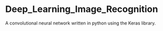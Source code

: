 # Deep_Learning_Image_Recognition
A convolutional neural network written in python using the Keras library.
